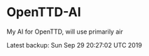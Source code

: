 # OpenTTD-AI
My AI for OpenTTD, will use primarily air

Latest backup: Sun Sep 29 20:27:02 UTC 2019
